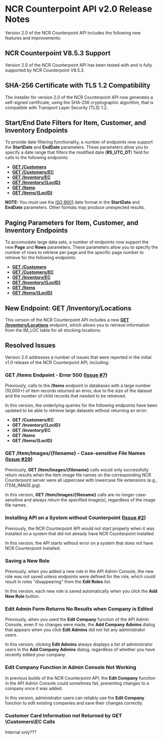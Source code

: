 # NCR Counterpoint API v2.0 Release Notes
Version 2.0 of the NCR Counterpoint API includes the following new features and improvements:
## NCR Counterpoint V8.5.3 Support
Version 2.0 of the NCR Counterpoint API has been tested with and is fully supported by NCR Counterpoint V8.5.3.
## SHA-256 Certificate with TLS 1.2 Compatibility
The installer for version 2.0 of the NCR Counterpoint API now generates a self-signed certificate, using the SHA-256 cryptographic algorithm, that is compatible with Transport Layer Security (TLS) 1.2.
## Start/End Date Filters for Item, Customer, and Inventory Endpoints
To provide date filtering functionality, a number of endpoints now support the **StartDate** and **EndDate** parameters. These parameters allow you to specify a date range that filters the modified date (**RS_UTC_DT**) field for calls to the following endpoints:
- [**GET /Customers**](../Endpoints/GET_Customers.md)
- [**GET /Customers/EC**](../Endpoints/GET_Customers_EC.md)
- [**GET /Inventory/EC**](../Endpoints/GET_InventoryEC.md)
- [**GET /Inventory/{LocID}**](../Endpoints/GET_Inventory_ByLocation.md)
- [**GET /Items**](../Endpoints/GET_Items.md)
- [**GET /Items/{LocID}**](../Endpoints/GET_Items_ByLocation.md)

**NOTE:** You must use the [ISO 8601](https://en.wikipedia.org/wiki/ISO_8601) date format in the **StartDate** and **EndDate** parameters. Other formats may produce unexpected results.
## Paging Parameters for Item, Customer, and Inventory Endpoints
To accomodate large data sets, a number of endpoints now support the new **Page** and **Rows** parameters. These parameters allow you to specify the number of rows to retrieve per page and the specific page number to retrieve for the following endpoints:
- [**GET /Customers**](../Endpoints/GET_Customers.md)
- [**GET /Customers/EC**](../Endpoints/GET_Customers_EC.md)
- [**GET /Inventory/EC**](../Endpoints/GET_InventoryEC.md)
- [**GET /Inventory/{LocID}**](../Endpoints/GET_Inventory_ByLocation.md)
- [**GET /Items**](../Endpoints/GET_Items.md)
- [**GET /Items/{LocID}**](../Endpoints/GET_Items_ByLocation.md)
## New Endpoint: GET /Inventory/Locations
This version of the NCR Counterpoint API includes a new [**GET /Inventory/Locations**](../Endpoints/GET_InventoryLocations.md) endpoint, which allows you to retrieve information from the IM_LOC table for all stocking locations.
## Resolved Issues
Version 2.0 addresses a number of issues that were reported in the initial v1.0 release of the NCR Counterpoint API, including:
### GET /Items Endpoint - Error 500 ([Issue #7](https://github.com/NCRCounterpointAPI/APIGuide/issues/7 ))
Previously, calls to the **/Items** endpoint in databases with a large number (10,000+) of item records returned an error, due to the size of the dataset and the number of child records that needed to be retreived.

In this version, the underlying queries for the following endpoints have been updated to be able to retrieve large datasets without returning an error: 
- **GET /Customers/EC**
- **GET /Inventory/{LocID}**
- **GET /Inventory/EC**
- **GET /Items**
- **GET /Items/{LocID}**
### GET /Item/Images/{filename} - Case-sensitive File Names ([Issue #29](https://github.com/NCRCounterpointAPI/APIGuide/issues/29))
Previously, **GET /Item/Images/{filename}** calls would only successfully return results when the item image file names on the corresponding NCR Counterpoint server were all uppercase with lowercase file extensions (e.g., ITEM_IMAGE.jpg).

In this version, **GET /Item/Images/{filename}** calls are no longer case-sensitive and always return the specified image(s), regardless of the image file names.
### Installing API on a System without Counterpoint ([Issue #2](https://github.com/NCRCounterpointAPI/APIGuide/issues/2))
Previously, the NCR Counterpoint API would not start properly when it was installed on a system that did not already have NCR Counterpoint installed.

In this version, the API starts without error on a system that does not have NCR Counterpoint installed.
### Saving a New Role
Previously, when you added a new role in the API Admin Console, the new role was not saved unless endpoints were defined for the role, which could result in roles "disappearing" from the **Edit Roles** list.

In this version, each new role is saved automatically when you click the **Add New Role** button.
### Edit Admin Form Returns No Results when Company is Edited
Previously, when you used the **Edit Company** function of the API Admin Console, even if no changes were made, the **Add Company Admins** dialog that appears when you click **Edit Admins** did not list any administrator users.

In this version, clicking **Edit Admins** always displays a list of administrator users in the **Add Company Admins** dialog, regardless of whether you have recently edited your company.
### Edit Company Function in Admin Console Not Working
In previous builds of the NCR Counterpoint API, the **Edit Company** function in the API Admin Console could sometimes fail, preventing changes to a company once it was added.

In this version, administrator users can reliably use the **Edit Company** function to edit existing companies and save their changes correctly.
### Customer Card Information not Returned by GET \Customers\EC Calls
Internal only???
